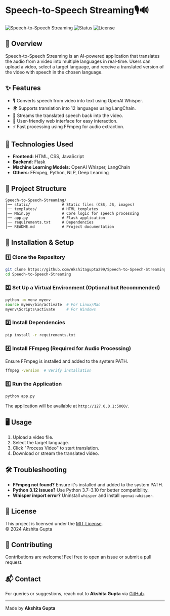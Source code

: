 # Speech-to-Speech Streaming🎙🔊

![Speech-to-Speech Streaming](https://img.shields.io/badge/Language-Python-blue.svg) ![Status](https://img.shields.io/badge/Status-Active-green.svg) ![License](https://img.shields.io/badge/License-MIT-yellow.svg)

## 📌 Overview
Speech-to-Speech Streaming is an AI-powered application that translates the audio from a video into multiple languages in real-time. Users can upload a video, select a target language, and receive a translated version of the video with speech in the chosen language.

## ✨ Features
- 🎙 Converts speech from video into text using OpenAI Whisper.
- 🌍 Supports translation into 12 languages using LangChain.
- 🔄 Streams the translated speech back into the video.
- 🎥 User-friendly web interface for easy interaction.
- ⚡ Fast processing using FFmpeg for audio extraction.

## 🚀 Technologies Used
- **Frontend:** HTML, CSS, JavaScript
- **Backend:** Flask
- **Machine Learning Models:** OpenAI Whisper, LangChain
- **Others:** FFmpeg, Python, NLP, Deep Learning

## 📂 Project Structure
```
Speech-to-Speech-Streaming/
│── static/              # Static files (CSS, JS, images)
│── templates/           # HTML templates
│── Main.py              # Core logic for speech processing
│── app.py               # Flask application
│── requirements.txt     # Dependencies
│── README.md            # Project documentation
```

## 🔧 Installation & Setup
### 1️⃣ Clone the Repository
```bash
git clone https://github.com/Akshitagupta299/Speech-to-Speech-Streaming.git
cd Speech-to-Speech-Streaming
```

### 2️⃣ Set Up a Virtual Environment (Optional but Recommended)
```bash
python -m venv myenv
source myenv/bin/activate  # For Linux/Mac
myenv\Scripts\activate     # For Windows
```

### 3️⃣ Install Dependencies
```bash
pip install -r requirements.txt
```

### 4️⃣ Install FFmpeg (Required for Audio Processing)
Ensure FFmpeg is installed and added to the system PATH.
```bash
ffmpeg -version  # Verify installation
```

### 5️⃣ Run the Application
```bash
python app.py
```
The application will be available at `http://127.0.0.1:5000/`.

## 🖥️ Usage
1. Upload a video file.
2. Select the target language.
3. Click "Process Video" to start translation.
4. Download or stream the translated video.

## 🛠 Troubleshooting
- **FFmpeg not found?** Ensure it's installed and added to the system PATH.
- **Python 3.12 issues?** Use Python 3.7–3.10 for better compatibility.
- **Whisper import error?** Uninstall `whisper` and install `openai-whisper`.

## 📜 License
This project is licensed under the [MIT License](./LICENSE).  
© 2024 Akshita Gupta

## 🤝 Contributing
Contributions are welcome! Feel free to open an issue or submit a pull request.

## 📬 Contact
For queries or suggestions, reach out to **Akshita Gupta** via [GitHub](https://github.com/Akshitagupta299).

---
Made by **Akshita Gupta**

